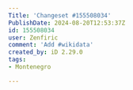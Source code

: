 ```yaml
---
Title: 'Changeset #155508034'
PublishDate: 2024-08-20T12:53:37Z
id: 155508034
user: Zenfiric
comment: 'Add #wikidata'
created_by: iD 2.29.0
tags:
- Montenegro

---
```

